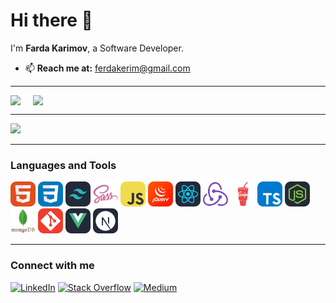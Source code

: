 # Hi there 👋

I'm **Farda Karimov**, a Software Developer.

- 📫 **Reach me at:** [ferdakerim@gmail.com](mailto:ferdakerim@gmail.com)

---


<div style="display: flex; flex-wrap: wrap; justify-content: justify-between; gap: 20px;">
  <img src="https://github-readme-stats.vercel.app/api?username=latreon&show_icons=true&hide_title=true&count_private=true&include_all_commits=true&theme=gotham" style="max-width: 49%;" />
   <img src="https://github-readme-stats.vercel.app/api/top-langs?username=latreon&show_icons=true&locale=en&layout=compact&langs_count=8&theme=gotham" style="max-width: 49%;" />
</div>

---

<div align="left">
  <img src="https://github-readme-streak-stats.herokuapp.com/?user=latreon&theme=gotham&hide_border=false" style="max-width: 70%" />
</div>

---

### Languages and Tools

<p align="left">
  <a href="https://www.w3.org/html/" target="_blank"><img src="https://github.com/tandpfun/skill-icons/blob/main/icons/HTML.svg" alt="HTML5" width="40" height="40" /></a>
  <a href="https://www.w3schools.com/css/" target="_blank"><img src="https://github.com/tandpfun/skill-icons/blob/main/icons/CSS.svg" alt="CSS3" width="40" height="40" /></a>
  <a href="https://tailwindcss.com/" target="_blank"><img src="https://github.com/tandpfun/skill-icons/blob/main/icons/TailwindCSS-Dark.svg" alt="Tailwind CSS" width="40" height="40" /></a>
  <a href="https://sass-lang.com" target="_blank"><img src="https://raw.githubusercontent.com/devicons/devicon/master/icons/sass/sass-original.svg" alt="Sass" width="40" height="40" /></a>
  <a href="https://developer.mozilla.org/en-US/docs/Web/JavaScript" target="_blank"><img src="https://github.com/tandpfun/skill-icons/blob/main/icons/JavaScript.svg" alt="JavaScript" width="40" height="40" /></a>
  <a href="https://jquery.com/" target="_blank"><img src="https://github.com/tandpfun/skill-icons/blob/main/icons/JQuery.svg" alt="jQuery" width="40" height="40" /></a>
  <a href="https://reactjs.org/" target="_blank"><img src="https://github.com/tandpfun/skill-icons/blob/main/icons/React-Dark.svg" alt="React" width="40" height="40" /></a>
  <a href="https://redux.js.org" target="_blank"><img src="https://raw.githubusercontent.com/devicons/devicon/master/icons/redux/redux-original.svg" alt="Redux" width="40" height="40" /></a>
  <a href="https://gulpjs.com" target="_blank"><img src="https://raw.githubusercontent.com/devicons/devicon/master/icons/gulp/gulp-plain.svg" alt="Gulp" width="40" height="40" /></a>
  <a href="https://www.typescriptlang.org/" target="_blank"><img src="https://github.com/tandpfun/skill-icons/blob/main/icons/TypeScript.svg" alt="TypeScript" width="40" height="40" /></a>
  <a href="https://nodejs.org" target="_blank"><img src="https://github.com/tandpfun/skill-icons/blob/main/icons/NodeJS-Dark.svg" alt="Node.js" width="40" height="40" /></a>
  <a href="https://www.mongodb.com/" target="_blank"><img src="https://raw.githubusercontent.com/devicons/devicon/master/icons/mongodb/mongodb-original-wordmark.svg" alt="MongoDB" width="40" height="40" /></a>
  <a href="https://git-scm.com/" target="_blank"><img src="https://github.com/tandpfun/skill-icons/blob/main/icons/Git.svg" alt="Git" width="40" height="40" /></a>
  <a href="https://vuejs.org/" target="_blank"><img src="https://github.com/tandpfun/skill-icons/blob/main/icons/VueJS-Dark.svg" alt="Vue.js" width="40" height="40" /></a>
  <a href="https://nextjs.org/" target="_blank"><img src="https://github.com/tandpfun/skill-icons/blob/main/icons/NextJS-Dark.svg" alt="Next.js" width="40" height="40" /></a>
</p>

---

### Connect with me

<p align="left">
  <a href="https://linkedin.com/in/farda-karimov-8a00a9183/" target="_blank"><img src="https://raw.githubusercontent.com/rahuldkjain/github-profile-readme-generator/master/src/images/icons/Social/linked-in-alt.svg" alt="LinkedIn" height="30" width="40" /></a>
  <a href="https://stackoverflow.com/users/14307167/karimovfarda" target="_blank"><img src="https://raw.githubusercontent.com/rahuldkjain/github-profile-readme-generator/master/src/images/icons/Social/stack-overflow.svg" alt="Stack Overflow" height="30" width="40" /></a>
  <a href="https://medium.com/@fardakarimov" target="_blank"><img src="https://raw.githubusercontent.com/rahuldkjain/github-profile-readme-generator/master/src/images/icons/Social/medium.svg" alt="Medium" height="30" width="40" /></a>
</p>
